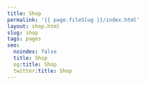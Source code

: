 ```yaml
---
title: Shop
permalink: '{{ page.fileSlug }}/index.html'
layout: shop.html
slug: shop
tags: pages
seo:
  noindex: false
  title: Shop
  og:title: Shop
  twitter:title: Shop
---
```



